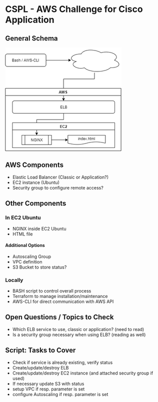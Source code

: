 # CSPL - AWS Challenge for Cisco Application

## General Schema
![CSPL General Schema](cspl_schema.png)

## AWS Components
- Elastic Load Balancer (Classic or Application?)
- EC2 instance (Ubuntu)
- Security group to configure remote access?

## Other Components

### In EC2 Ubuntu
- NGINX inside EC2 Ubuntu
- HTML file

#### Additional Options
- Autoscaling Group
- VPC definition
- S3 Bucket to store status?

### Locally
- BASH script to control overall process
- Terraform to manage installation/maintenance
- AWS-CLI for direct communication with AWS API

## Open Questions / Topics to Check 
- Which ELB service to use, classic or application? (need to read)
- Is a security group necessary when using ELB? (reading as well)

## Script: Tasks to Cover
- Check if service is already existing, verify status
- Create/update/destroy ELB
- Create/update/destroy EC2 instance (and attached security group if used)
- If necessary update S3 with status
- setup VPC if resp. parameter is set
- configure Autoscaling if resp. parameter is set
